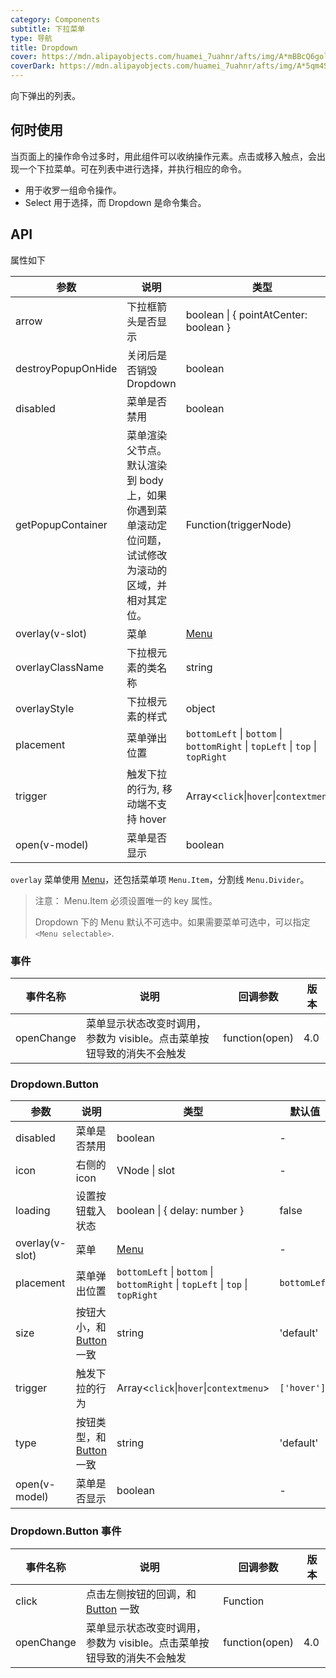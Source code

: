 ```yaml
---
category: Components
subtitle: 下拉菜单
type: 导航
title: Dropdown
cover: https://mdn.alipayobjects.com/huamei_7uahnr/afts/img/A*mBBcQ6goljkAAAAAAAAAAAAADrJ8AQ/original
coverDark: https://mdn.alipayobjects.com/huamei_7uahnr/afts/img/A*5qm4S4Zgh2QAAAAAAAAAAAAADrJ8AQ/original
---
```


向下弹出的列表。

## 何时使用

当页面上的操作命令过多时，用此组件可以收纳操作元素。点击或移入触点，会出现一个下拉菜单。可在列表中进行选择，并执行相应的命令。

- 用于收罗一组命令操作。
- Select 用于选择，而 Dropdown 是命令集合。

## API

属性如下

| 参数 | 说明 | 类型 | 默认值 |  |
| --- | --- | --- | --- | --- |
| arrow | 下拉框箭头是否显示 | boolean \| { pointAtCenter: boolean } | false | 3.3.0 |
| destroyPopupOnHide | 关闭后是否销毁 Dropdown | boolean | false | 3.0 |
| disabled | 菜单是否禁用 | boolean | - |  |
| getPopupContainer | 菜单渲染父节点。默认渲染到 body 上，如果你遇到菜单滚动定位问题，试试修改为滚动的区域，并相对其定位。 | Function(triggerNode) | `() => document.body` |  |
| overlay(v-slot) | 菜单 | [Menu](/components/menu-cn) | - |  |
| overlayClassName | 下拉根元素的类名称 | string | - |  |
| overlayStyle | 下拉根元素的样式 | object | - |  |
| placement | 菜单弹出位置 | `bottomLeft` \| `bottom` \| `bottomRight` \| `topLeft` \| `top` \| `topRight` | `bottomLeft` |  |
| trigger | 触发下拉的行为, 移动端不支持 hover | Array&lt;`click`\|`hover`\|`contextmenu`> | `['hover']` |  |
| open(v-model) | 菜单是否显示 | boolean | - |  |

`overlay` 菜单使用 [Menu](/components/menu-cn/)，还包括菜单项 `Menu.Item`，分割线 `Menu.Divider`。

> 注意： Menu.Item 必须设置唯一的 key 属性。
>
> Dropdown 下的 Menu 默认不可选中。如果需要菜单可选中，可以指定 `<Menu selectable>`.

### 事件

| 事件名称 | 说明 | 回调参数 | 版本 |
| --- | --- | --- | --- |
| openChange | 菜单显示状态改变时调用，参数为 visible。点击菜单按钮导致的消失不会触发 | function(open) | 4.0 |

### Dropdown.Button

| 参数 | 说明 | 类型 | 默认值 | 版本 |
| --- | --- | --- | --- | --- |
| disabled | 菜单是否禁用 | boolean | - |  |
| icon | 右侧的 icon | VNode \| slot | - | 1.5.0 |
| loading | 设置按钮载入状态 | boolean \| { delay: number } | false | 3.0 |
| overlay(v-slot) | 菜单 | [Menu](/components/menu-cn/) | - |  |
| placement | 菜单弹出位置 | `bottomLeft` \| `bottom` \| `bottomRight` \| `topLeft` \| `top` \| `topRight` | `bottomLeft` |  |
| size | 按钮大小，和 [Button](/components/button-cn/) 一致 | string | 'default' |  |
| trigger | 触发下拉的行为 | Array&lt;`click`\|`hover`\|`contextmenu`> | `['hover']` |  |
| type | 按钮类型，和 [Button](/components/button-cn/) 一致 | string | 'default' |  |
| open(v-model) | 菜单是否显示 | boolean | - |  |

### Dropdown.Button 事件

| 事件名称 | 说明 | 回调参数 | 版本 |
| --- | --- | --- | --- |
| click | 点击左侧按钮的回调，和 [Button](/components/button-cn/) 一致 | Function |
| openChange | 菜单显示状态改变时调用，参数为 visible。点击菜单按钮导致的消失不会触发 | function(open) | 4.0 |
